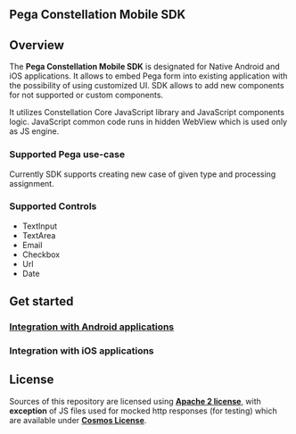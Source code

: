 ## Pega Constellation Mobile SDK

## Overview

The **Pega Constellation Mobile SDK** is designated for Native Android and iOS applications.
It allows to embed Pega form into existing application with the possibility of using customized UI.
SDK allows to add new components for not supported or custom components.

It utilizes Constellation Core JavaScript library and JavaScript components logic.
JavaScript common code runs in hidden WebView which is used only as JS engine.

### Supported Pega use-case

Currently SDK supports creating new case of given type and processing assignment.

### Supported Controls

- TextInput
- TextArea
- Email
- Checkbox
- Url
- Date

## Get started ##

### [Integration with Android applications](android/README.md) ###

### Integration with iOS applications ###

## License

Sources of this repository are licensed using [**Apache 2 license**](./LICENSE), with **exception** of JS files used for mocked http responses (for testing) which are available under [**Cosmos License**](./shared/responses/cdn/LICENSE).